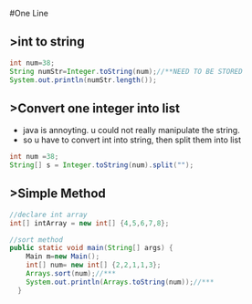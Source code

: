 #One Line

## >int to string
```java
int num=38;
String numStr=Integer.toString(num);//**NEED TO BE STORED
System.out.println(numStr.length());
```

## >Convert one integer into list
* java is annoyting. u could not really manipulate the string. 
* so u have to convert int into string, then split them into list
```java
int num =38;
String[] s = Integer.toString(num).split("");
```
## >Simple Method
```java
//declare int array
int[] intArray = new int[] {4,5,6,7,8};

//sort method
public static void main(String[] args) {
    Main m=new Main();
    int[] num= new int[] {2,2,1,1,3};
    Arrays.sort(num);//***
    System.out.println(Arrays.toString(num));//***
  }
```
